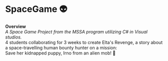# SpaceGame :alien:   
**Overview**    
*A Space Game Project from the MSSA program utilizing C# in Visual studios.*    
4 students collaborating for 3 weeks to create Elta's Revenge, a story about a space-travelling human bounty hunter on a mission:    
Save her kidnapped puppy, Irno from an alien mob! :dog:


